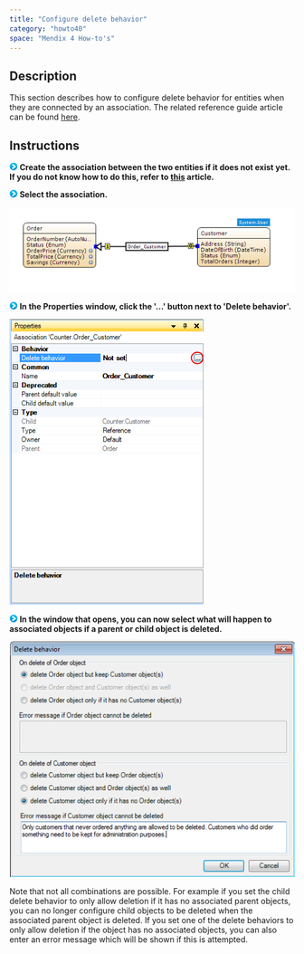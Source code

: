 ```yaml
---
title: "Configure delete behavior"
category: "howto40"
space: "Mendix 4 How-to's"
---
```

## Description

This section describes how to configure delete behavior for entities when they are connected by an association. The related reference guide article can be found [here](https://world.mendix.com/pages/releaseview.action?pageId=9208493).

## Instructions

![](attachments/819203/917932.png) **Create the association between the two entities if it does not exist yet. If you do not know how to do this, refer to [this](/howto25/Create+an+association) article.**

![](attachments/819203/917932.png) **Select the association.**

![](attachments/2621538/2752569.png)

![](attachments/819203/917932.png) **In the Properties window, click the '...' button next to 'Delete behavior'.**

![](attachments/2621538/2752568.png)

![](attachments/819203/917932.png) **In the window that opens, you can now select what will happen to associated objects if a parent or child object is deleted.**

![](attachments/2621538/2752578.png)

Note that not all combinations are possible. For example if you set the child delete behavior to only allow deletion if it has no associated parent objects, you can no longer configure child objects to be deleted when the associated parent object is deleted. If you set one of the delete behaviors to only allow deletion if the object has no associated objects, you can also enter an error message which will be shown if this is attempted.

